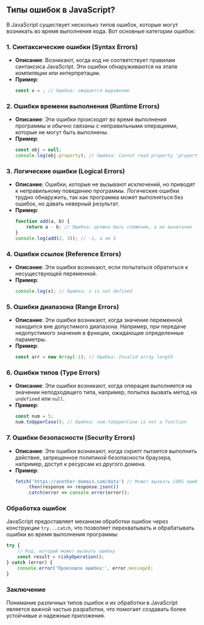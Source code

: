## Типы ошибок в JavaScript?

В JavaScript существует несколько типов ошибок, которые могут возникать во время выполнения кода. Вот основные категории ошибок:

### 1. **Синтаксические ошибки (Syntax Errors)**
- **Описание**: Возникают, когда код не соответствует правилам синтаксиса JavaScript. Эти ошибки обнаруживаются на этапе компиляции или интерпретации.
- **Пример**:
  ```javascript
  const x = ; // Ошибка: ожидается выражение
  ```

### 2. **Ошибки времени выполнения (Runtime Errors)**
- **Описание**: Эти ошибки происходят во время выполнения программы и обычно связаны с неправильными операциями, которые не могут быть выполнены.
- **Пример**:
  ```javascript
  const obj = null;
  console.log(obj.property); // Ошибка: Cannot read property 'property' of null
  ```

### 3. **Логические ошибки (Logical Errors)**
- **Описание**: Ошибки, которые не вызывают исключений, но приводят к неправильному поведению программы. Логические ошибки трудно обнаружить, так как программа может выполняться без ошибок, но давать неверный результат.
- **Пример**:
  ```javascript
  function add(a, b) {
      return a - b; // Ошибка: должно быть сложение, а не вычитание
  }
  console.log(add(2, 3)); // -1, а не 5
  ```

### 4. **Ошибки ссылок (Reference Errors)**
- **Описание**: Эти ошибки возникают, если попытаться обратиться к несуществующей переменной.
- **Пример**:
  ```javascript
  console.log(x); // Ошибка: x is not defined
  ```

### 5. **Ошибки диапазона (Range Errors)**
- **Описание**: Эти ошибки возникают, когда значение переменной находится вне допустимого диапазона. Например, при передаче недопустимого значения в функции, ожидающие определенные параметры.
- **Пример**:
  ```javascript
  const arr = new Array(-1); // Ошибка: Invalid array length
  ```

### 6. **Ошибки типов (Type Errors)**
- **Описание**: Эти ошибки возникают, когда операция выполняется на значении неподходящего типа, например, попытка вызвать метод на `undefined` или `null`.
- **Пример**:
  ```javascript
  const num = 5;
  num.toUpperCase(); // Ошибка: num.toUpperCase is not a function
  ```

### 7. **Ошибки безопасности (Security Errors)**
- **Описание**: Эти ошибки возникают, когда скрипт пытается выполнить действие, запрещенное политикой безопасности браузера, например, доступ к ресурсам из другого домена.
- **Пример**:
  ```javascript
  fetch('https://another-domain.com/data') // Может вызвать CORS ошибку
      .then(response => response.json())
      .catch(error => console.error(error));
  ```

### Обработка ошибок
JavaScript предоставляет механизм обработки ошибок через конструкции `try...catch`, что позволяет перехватывать и обрабатывать ошибки во время выполнения программы:
```javascript
try {
    // Код, который может вызвать ошибку
    const result = riskyOperation();
} catch (error) {
    console.error('Произошла ошибка:', error.message);
}
```

### Заключение
Понимание различных типов ошибок и их обработки в JavaScript является важной частью разработки, что помогает создавать более устойчивые и надежные приложения.
